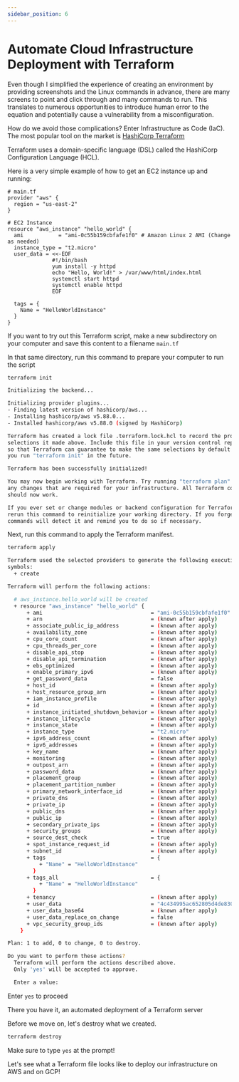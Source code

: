 ```yaml
---
sidebar_position: 6
---
```


# Automate Cloud Infrastructure Deployment with Terraform

Even though I simplified the experience of creating an environment by providing screenshots and the Linux commands in advance, there are many screens to point and click through and many commands to run. This translates to numerous opportunities to introduce human error to the equation and potentially cause a vulnerability from a misconfiguration.

How do we avoid those complications? Enter Infrastructure as Code (IaC). The most popular tool on the market is [HashiCorp Terraform](https://www.terraform.io/)

Terraform uses a domain-specific language (DSL) called the HashiCorp Configuration Language (HCL).

Here is a very simple example of how to get an EC2 instance up and running:

```hcl
# main.tf
provider "aws" {
  region = "us-east-2"
}

# EC2 Instance
resource "aws_instance" "hello_world" {
  ami           = "ami-0c55b159cbfafe1f0" # Amazon Linux 2 AMI (Change as needed)
  instance_type = "t2.micro"
  user_data = <<-EOF
              #!/bin/bash
              yum install -y httpd
              echo "Hello, World!" > /var/www/html/index.html
              systemctl start httpd
              systemctl enable httpd
              EOF

  tags = {
    Name = "HelloWorldInstance"
  }
}

```

If you want to try out this Terraform script, make a new subdirectory on your computer and save this content to a filename `main.tf`

In that same directory, run this command to prepare your computer to run the script

```bash
terraform init
```

```bash title="Sample Output"
Initializing the backend...

Initializing provider plugins...
- Finding latest version of hashicorp/aws...
- Installing hashicorp/aws v5.88.0...
- Installed hashicorp/aws v5.88.0 (signed by HashiCorp)

Terraform has created a lock file .terraform.lock.hcl to record the provider
selections it made above. Include this file in your version control repository
so that Terraform can guarantee to make the same selections by default when
you run "terraform init" in the future.

Terraform has been successfully initialized!

You may now begin working with Terraform. Try running "terraform plan" to see
any changes that are required for your infrastructure. All Terraform commands
should now work.

If you ever set or change modules or backend configuration for Terraform,
rerun this command to reinitialize your working directory. If you forget, other
commands will detect it and remind you to do so if necessary.
```

Next, run this command to apply the Terraform manifest.
```bash
terraform apply
```

```bash title="Sample Output"
Terraform used the selected providers to generate the following execution plan. Resource actions are indicated with the following
symbols:
  + create

Terraform will perform the following actions:

  # aws_instance.hello_world will be created
  + resource "aws_instance" "hello_world" {
      + ami                                  = "ami-0c55b159cbfafe1f0"
      + arn                                  = (known after apply)
      + associate_public_ip_address          = (known after apply)
      + availability_zone                    = (known after apply)
      + cpu_core_count                       = (known after apply)
      + cpu_threads_per_core                 = (known after apply)
      + disable_api_stop                     = (known after apply)
      + disable_api_termination              = (known after apply)
      + ebs_optimized                        = (known after apply)
      + enable_primary_ipv6                  = (known after apply)
      + get_password_data                    = false
      + host_id                              = (known after apply)
      + host_resource_group_arn              = (known after apply)
      + iam_instance_profile                 = (known after apply)
      + id                                   = (known after apply)
      + instance_initiated_shutdown_behavior = (known after apply)
      + instance_lifecycle                   = (known after apply)
      + instance_state                       = (known after apply)
      + instance_type                        = "t2.micro"
      + ipv6_address_count                   = (known after apply)
      + ipv6_addresses                       = (known after apply)
      + key_name                             = (known after apply)
      + monitoring                           = (known after apply)
      + outpost_arn                          = (known after apply)
      + password_data                        = (known after apply)
      + placement_group                      = (known after apply)
      + placement_partition_number           = (known after apply)
      + primary_network_interface_id         = (known after apply)
      + private_dns                          = (known after apply)
      + private_ip                           = (known after apply)
      + public_dns                           = (known after apply)
      + public_ip                            = (known after apply)
      + secondary_private_ips                = (known after apply)
      + security_groups                      = (known after apply)
      + source_dest_check                    = true
      + spot_instance_request_id             = (known after apply)
      + subnet_id                            = (known after apply)
      + tags                                 = {
          + "Name" = "HelloWorldInstance"
        }
      + tags_all                             = {
          + "Name" = "HelloWorldInstance"
        }
      + tenancy                              = (known after apply)
      + user_data                            = "4c434995ac652805d4de830dbcacaf3155ef7be5"
      + user_data_base64                     = (known after apply)
      + user_data_replace_on_change          = false
      + vpc_security_group_ids               = (known after apply)
    }

Plan: 1 to add, 0 to change, 0 to destroy.

Do you want to perform these actions?
  Terraform will perform the actions described above.
  Only 'yes' will be accepted to approve.

  Enter a value: 
```
Enter `yes` to proceed

There you have it, an automated deployment of a Terraform server

Before we move on, let's destroy what we created.
```bash
terraform destroy
```

Make sure to type `yes` at the prompt!

Let's see what a Terraform file looks like to deploy our infrastructure on AWS and on GCP!